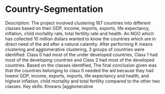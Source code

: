 # Country-Segmentation
Description: The project involved clustering 167 countries into different classes based on their GDP, income, imports, exports, life expectancy, inflation, child mortality rate, total fertility rate and health. An NGO which has collected 10 million dollars wanted to know the countries which are in direct need of the aid after a natural calamity.  After performing K means clustering and agglomerative clustering, 3 groups of countries were identified. Class 0 had most of the under developed countries, Class 1 had most of the developing countries and  Class 2 had most of the developed countries. Based on the classes identified, The final conclusion given was that the countries belonging to class 0 needed the aid because they had lowest GDP, income, exports, imports, life expectancy and health, and highest inflation, child mortality and total fertility compared to the other two classes.  Key skills: Kmeans |agglomerative
